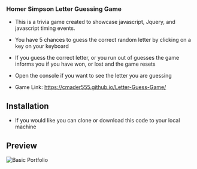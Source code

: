### Homer Simpson Letter Guessing Game

* This is a trivia game created to showcase javascript, Jquery, and javascript timing events. 
  
* You have 5 chances to guess the correct random letter by clicking on a key on your keyboard

* If you guess the correct letter, or you run out of guesses the game informs you if you have won, or lost and the game resets

* Open the console if you want to see the letter you are guessing

* Game Link: https://cmader555.github.io/Letter-Guess-Game/

## Installation 

* If you would like you can clone or download this code to your local machine

## Preview 

![Basic Portfolio](assets/images/simpsonLetterGame.png)

